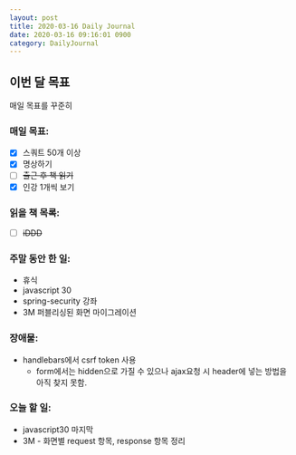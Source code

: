 ```yaml
---
layout: post
title: 2020-03-16 Daily Journal
date: 2020-03-16 09:16:01 0900
category: DailyJournal
---
```


## 이번 달 목표
매일 목표를 꾸준히

### 매일 목표:
- [x] 스쿼트 50개 이상
- [x] 명상하기
- [ ] ~~출근 후 책 읽기~~
- [x] 인강 1개씩 보기

### 읽을 책 목록:
- [ ] ~~iDDD~~

### 주말 동안 한 일:
* 휴식
* javascript 30
* spring-security 강좌
* 3M 퍼블리싱된 화면 마이그레이션

### 장애물:
* handlebars에서 csrf token 사용
  * form에서는 hidden으로 가질 수 있으나 ajax요청 시 header에 넣는 방법을 아직 찾지 못함.

### 오늘 할 일:
* javascript30 마지막
* 3M - 화면별 request 항목, response 항목 정리